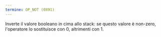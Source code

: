 ```yaml
---
termine: OP_NOT (0X91)
---
```


Inverte il valore booleano in cima allo stack: se questo valore è non-zero, l'operatore lo sostituisce con 0, altrimenti con 1.